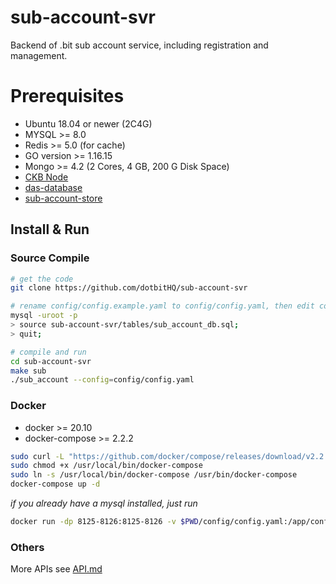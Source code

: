 # sub-account-svr
Backend of .bit sub account service, including registration and management. 

# Prerequisites

* Ubuntu 18.04 or newer (2C4G)
* MYSQL >= 8.0
* Redis >= 5.0 (for cache)
* GO version >= 1.16.15
* Mongo >= 4.2 (2 Cores, 4 GB, 200 G Disk Space)
* [CKB Node](https://github.com/nervosnetwork/ckb)
* [das-database](https://github.com/dotbitHQ/das-database)
* [sub-account-store](https://github.com/dotbitHQ/sub-account-store)

## Install & Run

### Source Compile

```bash
# get the code
git clone https://github.com/dotbitHQ/sub-account-svr

# rename config/config.example.yaml to config/config.yaml, then edit config/config.yaml before init mysql database
mysql -uroot -p
> source sub-account-svr/tables/sub_account_db.sql;
> quit;

# compile and run
cd sub-account-svr
make sub
./sub_account --config=config/config.yaml
```

### Docker
* docker >= 20.10
* docker-compose >= 2.2.2

```bash
sudo curl -L "https://github.com/docker/compose/releases/download/v2.2.2/docker-compose-$(uname -s)-$(uname -m)" -o /usr/local/bin/docker-compose
sudo chmod +x /usr/local/bin/docker-compose
sudo ln -s /usr/local/bin/docker-compose /usr/bin/docker-compose
docker-compose up -d
```

_if you already have a mysql installed, just run_
```bash
docker run -dp 8125-8126:8125-8126 -v $PWD/config/config.yaml:/app/config/config.yaml --name sub-account-server dotbitteam/sub-account-svr:latest
```

### Others
More APIs see [API.md](https://github.com/dotbitHQ/sub-account-svr/blob/main/API.md)
